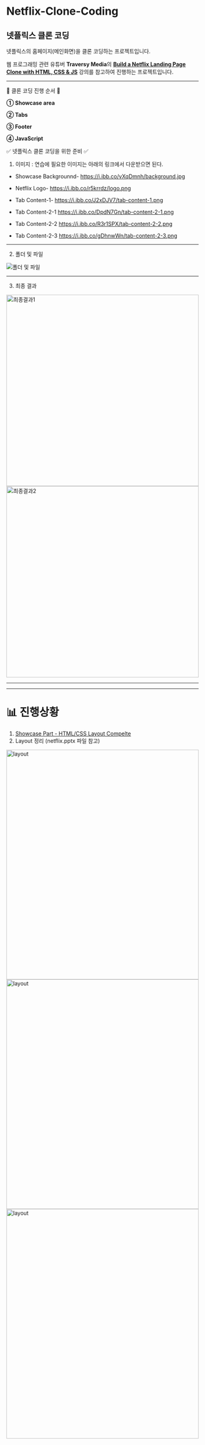 Netflix-Clone-Coding
=============

## 넷플릭스 클론 코딩
넷플릭스의 홈페이지(메인화면)을 클론 코딩하는 프로젝트입니다.     

웹 프로그래밍 관련 유튜버 **Traversy Media**의 **[Build a Netflix Landing Page Clone with HTML, CSS & JS](https://youtu.be/P7t13SGytRk)** 강의를 참고하여 진행하는 프로젝트입니다.    
* * * 

📑 클론 코딩 진행 순서 📑     
         
**① Showcase area**

**② Tabs**

**③ Footer**

**④ JavaScript**      



✅ 넷플릭스 클론 코딩을 위한 준비 ✅    

1. 이미지 : 연습에 필요한 이미지는 아래의 링크에서 다운받으면 된다.       
        
- Showcase Backgrounnd-  https://i.ibb.co/vXqDmnh/background.jpg

- Netflix Logo-                 https://i.ibb.co/r5krrdz/logo.png

- Tab Content-1-              https://i.ibb.co/J2xDJV7/tab-content-1.png

- Tab Content-2-1            https://i.ibb.co/DpdN7Gn/tab-content-2-1.png

- Tab Content-2-2            https://i.ibb.co/R3r1SPX/tab-content-2-2.png

- Tab Content-2-3            https://i.ibb.co/gDhnwWn/tab-content-2-3.png     

* * *
      
 2. 폴더 및 파일     

<img src="./img/listNetflix.png" title="폴더 및 파일" alt="폴더 및 파일" ></img><br/>
 * * *       
 
3. 최종 결과

<img src="/img/finalimg_1.png" width="100%" height="500px" title="px(픽셀) 크기 설정" alt="최종결과1"></img><br/>
<img src="/img/finalimg_2.png" width="100%" height="500px" title="px(픽셀) 크기 설정" alt="최종결과2"></img><br/>

 * * *    
 * * *
 # 📊 진행상황  
 1. [Showcase Part - HTML/CSS Layout Compelte](https://www.notion.so/NETFLIX-CLONE-CODING-1-1f5678d104674629810d80e0137ca302)
 2. Layout 정리 (netflix.pptx 파일 참고)   
      
      
 <img src="/img/layout1.JPG" width="100%" height="600px" title="px(픽셀) 크기 설정" alt="layout"></img><br/>
 <img src="/img/layout2.JPG" width="100%" height="600px" title="px(픽셀) 크기 설정" alt="layout"></img><br/>
 <img src="/img/layout3.JPG" width="100%" height="600px" title="px(픽셀) 크기 설정" alt="layout"></img><br/>
